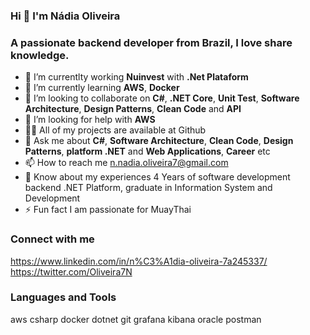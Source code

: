 ### Hi 👋 I'm Nádia Oliveira

### A passionate backend developer from Brazil, I love share knowledge.

- 🔭 I’m currentlty working **Nuinvest** with **.Net Plataform**
- 🌱 I’m currently learning **AWS**, **Docker**
- 👯 I’m looking to collaborate on **C#**, **.NET Core**, **Unit Test**, **Software Architecture**, **Design Patterns**, **Clean Code** and **API**
- 🤔 I’m looking for help with **AWS**
- 👨‍💻 All of my projects are available at Github
- 💬 Ask me about **C#**, **Software Architecture**, **Clean Code**, **Design Patterns**, **platform .NET** and **Web Applications**, **Career** etc
- 📫 How to reach me n.nadia.oliveira7@gmail.com 
- 📄 Know about my experiences 4 Years of software development backend .NET Platform, graduate in Information System and Development
- ⚡ Fun fact I am passionate for MuayThai

### Connect with me

https://www.linkedin.com/in/n%C3%A1dia-oliveira-7a245337/ https://twitter.com/Oliveira7N


### Languages and Tools

aws csharp docker dotnet git grafana kibana oracle postman
